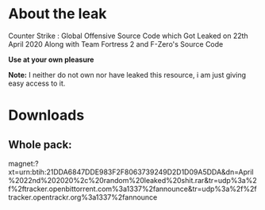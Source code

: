 # About the leak
Counter Strike : Global Offensive Source Code which Got Leaked on 22th April 2020 Along with Team Fortress 2 and F-Zero's Source Code

**Use at your own pleasure**

**Note:** I neither do not own nor have leaked this resource, i am just giving easy access to it.
<br>
# Downloads
## Whole pack:
magnet:?xt=urn:btih:21DDA6847DDE983F2F8063739249D2D1D09A5DDA&dn=April%2022nd%202020%2c%20random%20leaked%20shit.rar&tr=udp%3a%2f%2ftracker.openbittorrent.com%3a1337%2fannounce&tr=udp%3a%2f%2ftracker.opentrackr.org%3a1337%2fannounce
